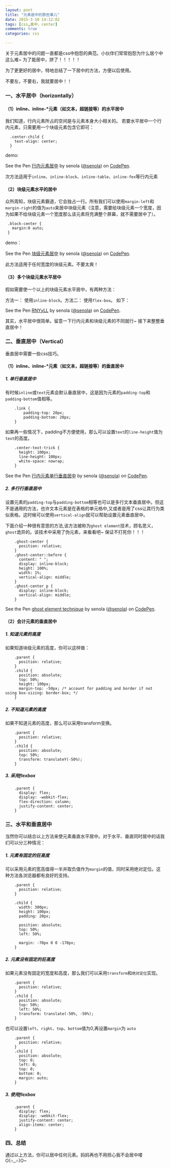 ```yaml
---
layout: post
title: "元素居中的那些事儿"
date: 2015-3-10 14:12:02
tags: [css,居中，center]
comments: true
categories: css

---
```


关于元素居中的问题一直都是css中抱怨的典范。小伙伴们常常抱怨为什么居个中这么难~ 为了能居中，拼了！！！！！

为了更更好的居中，特地总结了一下居中的方法，方便以后使用。 

不要左，不要右，我就要居中！！

<!--more-->
### 一、水平居中（horizontally）

#### （1）inline、inline-*元素（如文本，超链接等）的水平居中

我们知道，行内元素所占的空间是与元素本身大小相关的。 若要水平居中一个行内元素，只需要用一个块级元素包含它即可：

```
  .center-child {
    text-align: center;
  }
```
demo:
<p data-height="295" data-theme-id="12976" data-slug-hash="pvOVyq" data-default-tab="result" data-user="senola" class='codepen'>See the Pen <a href='http://codepen.io/senola/pen/pvOVyq/'>行内元素居中</a> by senola (<a href='http://codepen.io/senola'>@senola</a>) on <a href='http://codepen.io'>CodePen</a>.</p>

次方法适用于`inline`、`inline-block`、`inline-table`、`inline-fex`等行内元素

#### （2）块级元素水平的居中

众所周知，块级元素霸道，它会独占一行。所有我们可以使用`margin-left`和`margin-right`的值为`auto`来居中块级元素（注意，需要给块级元素一个宽度，因为如果不给块级元素一个宽度那么该元素将充满整个屏幕，就不需要居中了）。

```
 .block-center {
   margin:0 auto;
 }
```
demo：
<p data-height="268" data-theme-id="12976" data-slug-hash="vEzjxZ" data-default-tab="result" data-user="senola" class='codepen'>See the Pen <a href='http://codepen.io/senola/pen/vEzjxZ/'>块级元素居中</a> by senola (<a href='http://codepen.io/senola'>@senola</a>) on <a href='http://codepen.io'>CodePen</a>.</p>

此方法适用于任何宽度的块级元素。不要太爽！

#### （3）多个块级元素水平居中

假如需要使一个以上的块级元素水平居中，有两种方法：

方法一： 使用`inline-block`。方法二： 使用`flex-box`。 如下：

<p data-height="424" data-theme-id="12976" data-slug-hash="RNYyLL" data-default-tab="result" data-user="senola" class='codepen'>See the Pen <a href='http://codepen.io/senola/pen/RNYyLL/'>RNYyLL</a> by senola (<a href='http://codepen.io/senola'>@senola</a>) on <a href='http://codepen.io'>CodePen</a>.</p>
<script async src="//assets.codepen.io/assets/embed/ei.js"></script>

其实，水平居中很简单。留意一下行内元素和块级元素的不同就行~ 接下来整整垂直居中！

### 二、垂直居中（Vertical）

垂直居中需要一些css技巧。

#### （1）inline、inline-*元素（如文本，超链接等）的垂直居中

##### 1. 单行垂直居中

有时候`inline`或`text`元素会默认垂直居中，这是因为元素的`padding-top`和`padding-bottom`值相等。

```
	.link {
		padding-top: 20px;
		padding-bottom: 20px;
    }
```
如果再一些情况下，padding不方便使用，那么可以设置`text`的`line-height`值为`text`的高度。

```
	.center-text-trick {
	  height: 100px;
	  line-height: 100px;
	  white-space: nowrap;
	}
```
<p data-height="400" data-theme-id="12976" data-slug-hash="xbaMQj" data-default-tab="result" data-user="senola" class='codepen'>See the Pen <a href='http://codepen.io/senola/pen/xbaMQj/'>行内元素单行垂直居中</a> by senola (<a href='http://codepen.io/senola'>@senola</a>) on <a href='http://codepen.io'>CodePen</a>.</p>

##### 2. 多行行垂直居中

设置元素的`padding-top`与`padding-bottom`相等也可以是多行文本垂直居中。但这不是通用的方法，也许文本元素是在表格的单元格中,又或者是用了css让其行为类似表格。这时候可以使用`vertical-align`就可以帮助设置元素垂直居中。

下面介绍一种很有意思的方法,该方法被称为`ghost element`技术，顾名思义，`ghost`诡异的。该技术中采用了伪元素，来看看吧~ 保证不打死你！！！

```
	.ghost-center {
	  position: relative;
	}
	.ghost-center::before {
	  content: " ";
	  display: inline-block;
	  height: 100%;
	  width: 1%;
	  vertical-align: middle;
	}
	.ghost-center p {
	  display: inline-block;
	  vertical-align: middle;
	}
```

<p data-height="400" data-theme-id="12976" data-slug-hash="ogPVXV" data-default-tab="result" data-user="senola" class='codepen'>See the Pen <a href='http://codepen.io/senola/pen/ogPVXV/'>ghost element technique</a> by senola (<a href='http://codepen.io/senola'>@senola</a>) on <a href='http://codepen.io'>CodePen</a>.</p>

#### （2）会计元素的垂直居中

##### 1. 知道元素的高度

如果知道块级元素的高度，你可以这样做： 

```
	.parent {
	  position: relative;
	}
	.child {
	  position: absolute;
	  top: 50%;
	  height: 100px;
	  margin-top: -50px; /* account for padding and border if not using box-sizing: border-box; */
	}
```

##### 2. 不知道元素的高度

如果不知道元素的高度，那么可以采用transform变换。

```
	.parent {
	  position: relative;
	}
	.child {
	  position: absolute;
	  top: 50%;
	  transform: translateY(-50%);
	}
```
##### 3. 采用flexbox

```
	.parent {
	  display: flex;
	  display: -webkit-flex;
	  flex-direction: column;
	  justify-content: center;
	}
```
### 三、水平和垂直居中

当然你可以结合以上方法来使元素垂直水平居中。对于水平、垂直同时居中的话我们可以分三种情况：

##### 1. 元素有固定的狂高度

可以采用元素的宽高值得一半并取负值作为`margin`的值，同时采用绝对定位。这种方法各浏览器都有良好的支持。

```
    .parent {
	  position: relative;
	}
	
	.child {
	  width: 300px;
	  height: 100px;
	  padding: 20px;
	
	  position: absolute;
	  top: 50%;
	  left: 50%;
	
	  margin: -70px 0 0 -170px;
	}

```

##### 2. 元素没有固定的狂高度

如果元素没有固定的宽度和高度，那么我们可以采用`transform`和`绝对定位`实现。

```
	.parent {
	  position: relative;
	}
	.child {
	  position: absolute;
	  top: 50%;
	  left: 50%;
	  transform: translate(-50%, -50%);
	}
```

也可以设置`left`、`right`、`top`、`bottom`值为0,再设置`margin`为 `auto`

```
	.parent {
	  position: relative;
	}
	.child {
	  position: absolute;
	  top: 0;
	  left: 0;
	  top: 0;
      bottom: 0;
	  margin: auto;
	}
```

##### 3. 使用flexbox

```
	.parent {
	  display: flex;
	  display: -webkit-flex;
	  justify-content: center;
	  align-items: center;
	}
```

### 四、总结

通过以上方法，你可以居中任何元素。妈妈再也不用担心我不会居中喽 O(∩_∩)O~